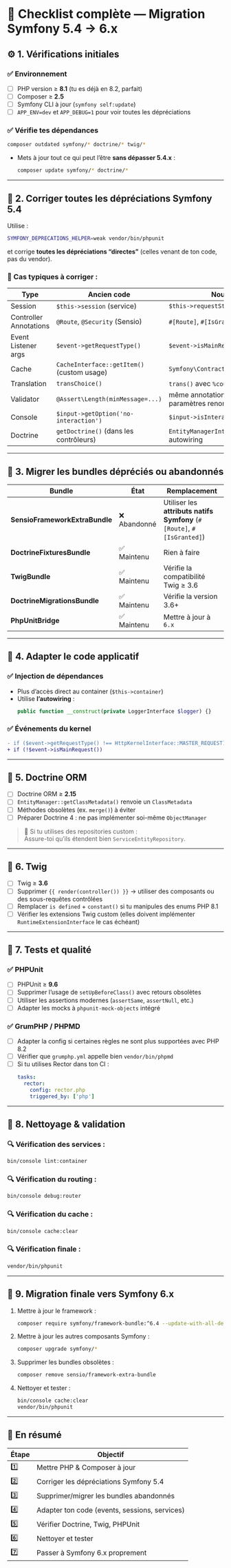 # 🧭 Checklist complète — Migration Symfony 5.4 → 6.x

## ⚙️ 1. Vérifications initiales

### ✅ Environnement
- [ ] PHP version ≥ **8.1** (tu es déjà en 8.2, parfait)
- [ ] Composer ≥ **2.5**
- [ ] Symfony CLI à jour (`symfony self:update`)
- [ ] `APP_ENV=dev` et `APP_DEBUG=1` pour voir toutes les dépréciations

### ✅ Vérifie tes dépendances
```bash
composer outdated symfony/* doctrine/* twig/*
```
- Mets à jour tout ce qui peut l’être **sans dépasser 5.4.x** :
  ```bash
  composer update symfony/* doctrine/*
  ```

---

## 🧩 2. Corriger toutes les dépréciations Symfony 5.4

Utilise :
```bash
SYMFONY_DEPRECATIONS_HELPER=weak vendor/bin/phpunit
```
et corrige **toutes les dépréciations “directes”** (celles venant de ton code, pas du vendor).

### 🪪 Cas typiques à corriger :
| Type | Ancien code | Nouveau code |
|------|--------------|---------------|
| Session | `$this->session` (service) | `$this->requestStack->getSession()` |
| Controller Annotations | `@Route`, `@Security` (Sensio) | `#[Route]`, `#[IsGranted]` |
| Event Listener args | `$event->getRequestType()` | `$event->isMainRequest()` |
| Cache | `CacheInterface::getItem()` (custom usage) | `Symfony\Contracts\Cache\CacheInterface` |
| Translation | `transChoice()` | `trans()` avec `%count%` |
| Validator | `@Assert\Length(minMessage=...)` | même annotation, mais attention aux paramètres renommés |
| Console | `$input->getOption('no-interaction')` | `$input->isInteractive()` |
| Doctrine | `getDoctrine()` (dans les contrôleurs) | `EntityManagerInterface` injecté via autowiring |

---

## 🧠 3. Migrer les bundles dépréciés ou abandonnés

| Bundle | État | Remplacement |
|---------|------|---------------|
| **SensioFrameworkExtraBundle** | ❌ Abandonné | Utiliser les **attributs natifs Symfony** (`#[Route]`, `#[IsGranted]`) |
| **DoctrineFixturesBundle** | ✅ Maintenu | Rien à faire |
| **TwigBundle** | ✅ Maintenu | Vérifie la compatibilité Twig ≥ 3.6 |
| **DoctrineMigrationsBundle** | ✅ Maintenu | Vérifie la version 3.6+ |
| **PhpUnitBridge** | ✅ Maintenu | Mettre à jour à `6.x` |

---

## 💾 4. Adapter le code applicatif

### ✅ Injection de dépendances
- Plus d’accès direct au container (`$this->container`)
- Utilise **l’autowiring** :
  ```php
  public function __construct(private LoggerInterface $logger) {}
  ```

### ✅ Événements du kernel
```diff
- if ($event->getRequestType() !== HttpKernelInterface::MASTER_REQUEST)
+ if (!$event->isMainRequest())
```

---

## 🧱 5. Doctrine ORM

- [ ] Doctrine ORM ≥ **2.15**
- [ ] `EntityManager::getClassMetadata()` renvoie un `ClassMetadata`
- [ ] Méthodes obsolètes (ex. `merge()`) à éviter
- [ ] Préparer Doctrine 4 : ne pas implémenter soi-même `ObjectManager`

> 🔧 Si tu utilises des repositories custom :  
> Assure-toi qu’ils étendent bien `ServiceEntityRepository`.

---

## 🎨 6. Twig

- [ ] Twig ≥ **3.6**
- [ ] Supprimer `{{ render(controller()) }}` → utiliser des composants ou des sous-requêtes contrôlées
- [ ] Remplacer `is defined` + `constant()` si tu manipules des enums PHP 8.1
- [ ] Vérifier les extensions Twig custom (elles doivent implémenter `RuntimeExtensionInterface` le cas échéant)

---

## 🧰 7. Tests et qualité

### ✅ PHPUnit
- [ ] PHPUnit ≥ **9.6**
- [ ] Supprimer l’usage de `setUpBeforeClass()` avec retours obsolètes
- [ ] Utiliser les assertions modernes (`assertSame`, `assertNull`, etc.)
- [ ] Adapter les mocks à `phpunit-mock-objects` intégré

### ✅ GrumPHP / PHPMD
- [ ] Adapter la config si certaines règles ne sont plus supportées avec PHP 8.2
- [ ] Vérifier que `grumphp.yml` appelle bien `vendor/bin/phpmd`
- [ ] Si tu utilises Rector dans ton CI :
  ```yaml
  tasks:
    rector:
      config: rector.php
      triggered_by: ['php']
  ```

---

## 🧩 8. Nettoyage & validation

### 🔍 Vérification des services :
```bash
bin/console lint:container
```

### 🔍 Vérification du routing :
```bash
bin/console debug:router
```

### 🔍 Vérification du cache :
```bash
bin/console cache:clear
```

### 🔍 Vérification finale :
```bash
vendor/bin/phpunit
```

---

## 🚀 9. Migration finale vers Symfony 6.x

1. Mettre à jour le framework :
   ```bash
   composer require symfony/framework-bundle:^6.4 --update-with-all-dependencies
   ```

2. Mettre à jour les autres composants Symfony :
   ```bash
   composer upgrade symfony/*
   ```

3. Supprimer les bundles obsolètes :
   ```bash
   composer remove sensio/framework-extra-bundle
   ```

4. Nettoyer et tester :
   ```bash
   bin/console cache:clear
   vendor/bin/phpunit
   ```

---

## 🧭 En résumé

| Étape | Objectif |
|-------|-----------|
| 1️⃣ | Mettre PHP & Composer à jour |
| 2️⃣ | Corriger les dépréciations Symfony 5.4 |
| 3️⃣ | Supprimer/migrer les bundles abandonnés |
| 4️⃣ | Adapter ton code (events, sessions, services) |
| 5️⃣ | Vérifier Doctrine, Twig, PHPUnit |
| 6️⃣ | Nettoyer et tester |
| 7️⃣ | Passer à Symfony 6.x proprement |

